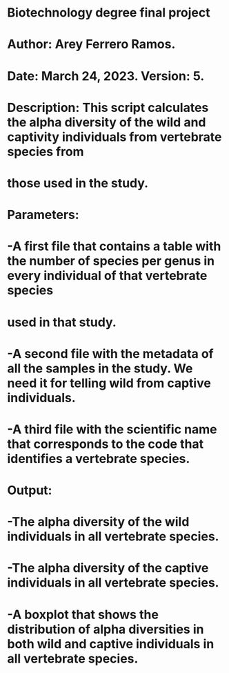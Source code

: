 # Biotechnology degree final project

# Author: Arey Ferrero Ramos.
# Date: March 24, 2023. Version: 5.
# Description: This script calculates the alpha diversity of the wild and captivity individuals from vertebrate species from
#        those used in the study.
#   Parameters:
#       -A first file that contains a table with the number of species per genus in every individual of that vertebrate species
#        used in that study.
#       -A second file with the metadata of all the samples in the study. We need it for telling wild from captive individuals.
#       -A third file with the scientific name that corresponds to the code that identifies a vertebrate species.
#   Output:
#       -The alpha diversity of the wild individuals in all vertebrate species.
#       -The alpha diversity of the captive individuals in all vertebrate species.
#       -A boxplot that shows the distribution of alpha diversities in both wild and captive individuals in all vertebrate species.
